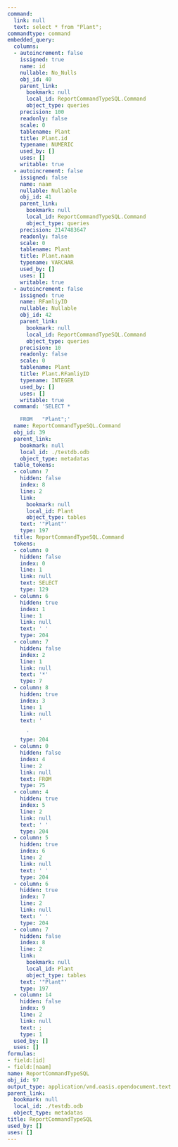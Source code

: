 ```yaml
---
command:
  link: null
  text: select * from "Plant";
commandtype: command
embedded_query:
  columns:
  - autoincrement: false
    issigned: true
    name: id
    nullable: No_Nulls
    obj_id: 40
    parent_link:
      bookmark: null
      local_id: ReportCommandTypeSQL.Command
      object_type: queries
    precision: 100
    readonly: false
    scale: 0
    tablename: Plant
    title: Plant.id
    typename: NUMERIC
    used_by: []
    uses: []
    writable: true
  - autoincrement: false
    issigned: false
    name: naam
    nullable: Nullable
    obj_id: 41
    parent_link:
      bookmark: null
      local_id: ReportCommandTypeSQL.Command
      object_type: queries
    precision: 2147483647
    readonly: false
    scale: 0
    tablename: Plant
    title: Plant.naam
    typename: VARCHAR
    used_by: []
    uses: []
    writable: true
  - autoincrement: false
    issigned: true
    name: RFamliyID
    nullable: Nullable
    obj_id: 42
    parent_link:
      bookmark: null
      local_id: ReportCommandTypeSQL.Command
      object_type: queries
    precision: 10
    readonly: false
    scale: 0
    tablename: Plant
    title: Plant.RFamliyID
    typename: INTEGER
    used_by: []
    uses: []
    writable: true
  command: 'SELECT *

    FROM   "Plant";'
  name: ReportCommandTypeSQL.Command
  obj_id: 39
  parent_link:
    bookmark: null
    local_id: ./testdb.odb
    object_type: metadatas
  table_tokens:
  - column: 7
    hidden: false
    index: 8
    line: 2
    link:
      bookmark: null
      local_id: Plant
      object_type: tables
    text: '"Plant"'
    type: 197
  title: ReportCommandTypeSQL.Command
  tokens:
  - column: 0
    hidden: false
    index: 0
    line: 1
    link: null
    text: SELECT
    type: 129
  - column: 6
    hidden: true
    index: 1
    line: 1
    link: null
    text: ' '
    type: 204
  - column: 7
    hidden: false
    index: 2
    line: 1
    link: null
    text: '*'
    type: 7
  - column: 8
    hidden: true
    index: 3
    line: 1
    link: null
    text: '

      '
    type: 204
  - column: 0
    hidden: false
    index: 4
    line: 2
    link: null
    text: FROM
    type: 75
  - column: 4
    hidden: true
    index: 5
    line: 2
    link: null
    text: ' '
    type: 204
  - column: 5
    hidden: true
    index: 6
    line: 2
    link: null
    text: ' '
    type: 204
  - column: 6
    hidden: true
    index: 7
    line: 2
    link: null
    text: ' '
    type: 204
  - column: 7
    hidden: false
    index: 8
    line: 2
    link:
      bookmark: null
      local_id: Plant
      object_type: tables
    text: '"Plant"'
    type: 197
  - column: 14
    hidden: false
    index: 9
    line: 2
    link: null
    text: ;
    type: 1
  used_by: []
  uses: []
formulas:
- field:[id]
- field:[naam]
name: ReportCommandTypeSQL
obj_id: 97
output_type: application/vnd.oasis.opendocument.text
parent_link:
  bookmark: null
  local_id: ./testdb.odb
  object_type: metadatas
title: ReportCommandTypeSQL
used_by: []
uses: []
---
```

